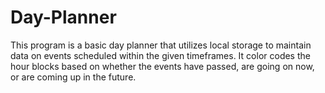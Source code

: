 # Day-Planner

This program is a basic day planner that utilizes local storage to maintain data on events scheduled within the given timeframes. It color codes the hour blocks based on whether the events have passed, are going on now, or are coming up in the future.